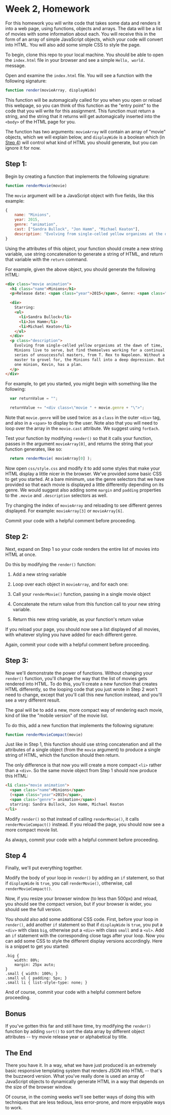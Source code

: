 # Week 2, Homework

For this homework you will write code that takes some data and renders
it into a web page, using functions, objects and arrays. The data
will be a list of movies with some information about each. You will
receive this in the form of an array of simple JavaScript objects,
which your code will convert into HTML. You will also add some simple
CSS to style the page.

To begin, clone this repo to your local machine. You should be able to
open the ```index.html``` file in your browser and see a simple
```Hello, world.``` message.

Open and examine the ```index.html``` file. You will see a function with the following signature:

```javascript
function render(movieArray, displayWide)
```

This function will be automagically called for you when you open or
reload this webpage, so you can think of this function as the "entry
point" to the code that you will write for this assignment. This
function must return a string, and the string that it returns will get 
automagically inserted into the ```<body>``` of the HTML page for you.

 The function has two arguments: ```movieArray``` will contain an
 array of "movie" objects, which we will explain below, and
 ```displayWide``` is a boolean which (in [Step 4](#user-content-step-4)) 
 will control what kind of HTML you should generate, but you can ignore
 it for now.

## Step 1:

Begin by creating a function that implements the following signature:
```javascript
function renderMovie(movie)
```

The ```movie``` argument will be a JavaScript object with five fields,
like this example:

```javascript
{
	name: "Minions",
	year: 2015,
	genre: "animation",
	cast: ["Sandra Bullock", "Jon Hamm", "Michael Keaton"],
	description: "Evolving from single-celled yellow organisms at the dawn of time, Minions live to serve, but find themselves working for a continual series of unsuccessful masters, from T. Rex to Napoleon. Without a master to grovel for, the Minions fall into a deep depression. But one minion, Kevin, has a plan."
}
```

Using the attributes of this object, your function should create a new
string variable, use string concatenation to generate a string of
HTML, and return that variable with the ```return``` command.

For example, given the above object, you should generate the following
HTML:

```html
<div class="movie animation">
  <h1 class="name">Minions</h1>
  <p>Release date: <span class="year">2015</span>, Genre: <span class="genre">animation</span>.</p>

  <div>
    Starring:
    <ul>
      <li>Sandra Bullock</li>
      <li>Jon Hamm</li>
      <li>Michael Keaton</li>
    </ul>
  </div>
  <p class="description">
    Evolving from single-celled yellow organisms at the dawn of time,
    Minions live to serve, but find themselves working for a continual
    series of unsuccessful masters, from T. Rex to Napoleon. Without a
    master to grovel for, the Minions fall into a deep depression. But
    one minion, Kevin, has a plan.
  </p>
</div>
```

For example, to get you started, you might begin with something like
the following:
```javascript
  var returnValue = "";

  returnValue += "<div class=\"movie " + movie.genre + "\">";
```

Note that ```movie.genre``` will be used twice: as a ```class``` in
the outer ```<div>``` tag, and also in a ```<span>``` to display to
the user. Note also that you will need to loop over the array in the
```movie.cast``` attribute. We suggest using ```forEach```.

Test your function by modifying ```render()``` so that it calls your
function, passes in the argument ```movieArray[0]```, and returns
the string that your function generates, like so:

```javascript
  return renderMovie( movieArray[0] );
```

Now open ```css/style.css``` and modify it to add some styles that
make your HTML display a little nicer in the browser. We've provided
some basic CSS to get you started. At a bare minimum, use the genre
selectors that we have provided so that each movie is displayed a
little differently depending on its genre. We would suggest also
adding some ```margin``` and ```padding``` properties to the
```.movie``` and ```.description``` selectors as well.

Try changing the index of ```movieArray``` and reloading to see
different genres displayed. For example: ```movieArray[3]``` or ```movieArray[6]```.

Commit your code with a helpful comment before proceeding.

## Step 2:

Next, expand on Step 1 so your code renders the entire list of movies
into HTML at once.

Do this by modifying the ```render()``` function:

1. Add a new string variable

2. Loop over each object in ```movieArray```, and for each one:
  1. Call your ```renderMovie()``` function, passing in a single movie
  object
  2. Concatenate the return value from this function call to your new
  string variable.

3. Return this new string variable, as your function's return value

If you reload your page, you should now see a list displayed of all
movies, with whatever styling you have added for each different genre.

Again, commit your code with a helpful comment before proceeding.

## Step 3:

Now we'll demonstrate the power of functions. Without changing your
```render()``` function, you'll change the way that the list of movies
gets rendered into HTML. To do this, you'll create a new function that
creates HTML differently, so the looping code that you just wrote in
Step 2 won't need to change, except that you'll call this new function
instead, and you'll see a very different result.

The goal will be to add a new, more compact way of rendering each
movie, kind of like the "mobile version" of the movie list.

To do this, add a new function that implements the following
signature:

```javascript
function renderMovieCompact(movie)
```

Just like in Step 1, this function should use string concatenation and
all the attributes of a single object (from the ```movie``` argument)
to produce a single string of HTML, which the function should then
return.

The only difference is that now you will create a more compact
```<li>``` rather than a ```<div>```. So the same movie object from
Step 1 should now produce this HTML:

```html
<li class="movie animation">
  <span class="name">Minions</span>
  (<span class="year">2015</span>,
  <span class="genre"> animation</span>)
  starring: Sandra Bullock, Jon Hamm, Michael Keaton
</li>
```

Modify ```render()``` so that instead of calling ```renderMovie()```,
it calls ```renderMovieCompact()``` instead. If you reload the page,
you should now see a more compact movie list.

As always, commit your code with a helpful comment before proceeding.

## Step 4

Finally, we'll put everything together.

Modify the body of your loop in ```render()``` by adding an ```if```
statement, so that if ```displayWide``` is ```true```, you call
```renderMovie()```, otherwise, call ```renderMovieCompact()```.

Now, if you resize your browser window (to less than 500px) and
reload, you should see the compact version, but if your browser is
wider, you should see the full version.

You should also add some additional CSS code. First, before your loop
in ```render()```, add another ```if``` statement so that if
```displayWide``` is ```true```, you put a ```<div>``` with class
```big```, otherwise put a ```<div>``` with class ```small``` and a
```<ul>```. Add an ```if``` statement with the corresponding close
tags after your loop. Now you can add some CSS to style the different
display versions accordingly. Here is a snippet to get you started:

```
.big {
    width: 80%;
    margin: 25px auto;
}
.small { width: 100%; }
.small ul { padding: 5px; }
.small li { list-style-type: none; }
```

And of course, commit your code with a helpful comment before
proceeding.

## Bonus

If you've gotten this far and still have time, try modifying the
```render()``` function by adding ```sort()``` to sort the data array
by different object attributes -- try movie release year or
alphabetical by title.

## The End

There you have it. In a way, what we have just produced is an
extremely basic responsive templating system that renders JSON into
HTML -- that's the buzzword version. What you've really done is used
an array of JavaScript objects to dynamically generate HTML in a way
that depends on the size of the browser window.

Of course, in the coming weeks we'll see better ways of doing this
with techniques that are less tedious, less error-prone, and more
enjoyable ways to work.

